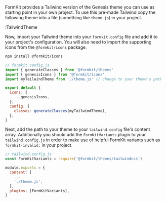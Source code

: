 FormKit provides a Tailwind version of the Genesis theme you can use as starting point in your own project. To use this pre-made Tailwind copy the following theme into a file (something like `theme.js`) in your project.

:TailwindTheme

Now, import your Tailwind theme into your `formkit.config` file and add it to your project's configuration. You will also need to import the supporting icons from the `@formkit/icons` package.

```sh
npm install @formkit/icons
```

```js
// formkit.config.js
import { generateClasses } from '@formkit/themes'
import { genesisIcons } from '@formkit/icons'
import myTailwindTheme from './theme.js' // change to your theme's path

export default {
  icons: {
    ...genesisIcons,
  },
  config: {
    classes: generateClasses(myTailwindTheme),
  },
}
```

Next, add the path to your theme to your `tailwind.config` file's content array. Additionally you should add the `FormKitVariants` plugin to your `tailwind.config.js` in order to make use of helpful FormKit variants such as `formkit-invalid:` in your project.

```js
// tailwind.config.js
const FormKitVariants = require('@formkit/themes/tailwindcss')

module.exports = {
  content: [
    ...
    './theme.js',
  ],
  plugins: [FormKitVariants],
}
```